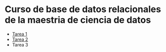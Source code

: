 # Curso de base de datos relacionales de la maestria de ciencia de datos
- [Tarea 1](Clase-1/Tarea_1.md)
- [Tarea 2](Clase-2/Tarea_2.jpg)
- Tarea 3

